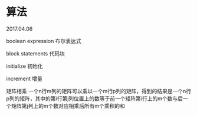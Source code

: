 # 算法

2017.04.06

boolean expression
布尔表达式

block statements
代码块

initialize
初始化

increment
增量

矩阵相乘
一个n行m列的矩阵可以乘以一个m行p列的矩阵，得到的结果是一个n行p列的矩阵，其中的第i行第j列位置上的数等于前一个矩阵第i行上的m个数与后一个矩阵第j列上的m个数对应相乘后所有m个乘积的和